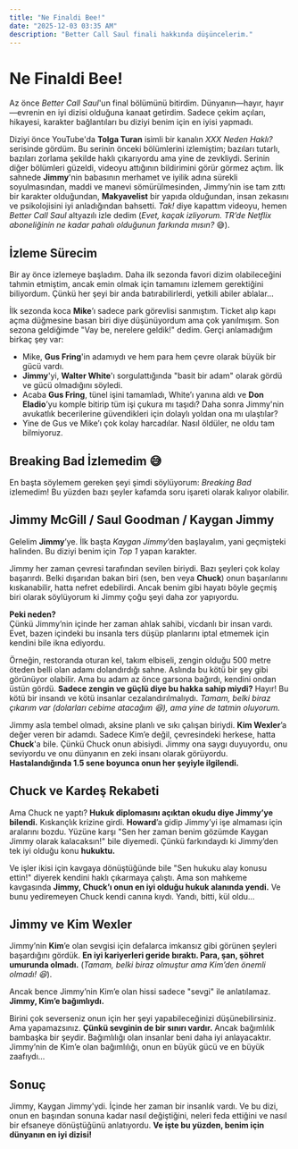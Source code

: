 ```yaml
---
title: "Ne Finaldi Bee!"
date: "2025-12-03 03:35 AM"
description: "Better Call Saul finali hakkında düşüncelerim."
---
```


# Ne Finaldi Bee!

Az önce *Better Call Saul*'un final bölümünü bitirdim. Dünyanın—hayır, hayır—evrenin en iyi dizisi olduğuna kanaat getirdim. Sadece çekim açıları, hikayesi, karakter bağlantıları bu diziyi benim için en iyisi yapmadı.

Diziyi önce YouTube'da **Tolga Turan** isimli bir kanalın *XXX Neden Haklı?* serisinde gördüm. Bu serinin önceki bölümlerini izlemiştim; bazıları tutarlı, bazıları zorlama şekilde haklı çıkarıyordu ama yine de zevkliydi. Serinin diğer bölümleri güzeldi, videoyu attığının bildirimini görür görmez açtım. İlk sahnede **Jimmy**'nin babasının merhamet ve iyilik adına sürekli soyulmasından, maddi ve manevi sömürülmesinden, Jimmy’nin ise tam zıttı bir karakter olduğundan, **Makyavelist** bir yapıda olduğundan, insan zekasını ve psikolojisini iyi anladığından bahsetti. *Tak!* diye kapattım videoyu, hemen *Better Call Saul* altyazılı izle dedim (*Evet, kaçak izliyorum. TR’de Netflix aboneliğinin ne kadar pahalı olduğunun farkında mısın?* 😅). 

## İzleme Sürecim

Bir ay önce izlemeye başladım. Daha ilk sezonda favori dizim olabileceğini tahmin etmiştim, ancak emin olmak için tamamını izlemem gerektiğini biliyordum. Çünkü her şeyi bir anda batırabilirlerdi, yetkili abiler ablalar… 

İlk sezonda koca **Mike**’ı sadece park görevlisi sanmıştım. Ticket alıp kapı açma düğmesine basan biri diye düşünüyordum ama çok yanılmışım. Son sezona geldiğimde "Vay be, nerelere geldik!" dedim. Gerçi anlamadığım birkaç şey var:

- Mike, **Gus Fring**'in adamıydı ve hem para hem çevre olarak büyük bir gücü vardı. 
- **Jimmy**'yi, **Walter White**'ı sorgulattığında "basit bir adam" olarak gördü ve gücü olmadığını söyledi.
- Acaba **Gus Fring**, tünel işini tamamladı, White’ı yanına aldı ve **Don Eladio**’yu komple bitirip tüm işi çukura mı taşıdı? Daha sonra Jimmy'nin avukatlık becerilerine güvendikleri için dolaylı yoldan ona mı ulaştılar?
- Yine de Gus ve Mike’ı çok kolay harcadılar. Nasıl öldüler, ne oldu tam bilmiyoruz.

## Breaking Bad İzlemedim 😅

En başta söylemem gereken şeyi şimdi söylüyorum: *Breaking Bad* izlemedim! Bu yüzden bazı şeyler kafamda soru işareti olarak kalıyor olabilir.

## Jimmy McGill / Saul Goodman / Kaygan Jimmy

Gelelim **Jimmy**’ye. İlk başta *Kaygan Jimmy*’den başlayalım, yani geçmişteki halinden. Bu diziyi benim için *Top 1* yapan karakter.

Jimmy her zaman çevresi tarafından sevilen biriydi. Bazı şeyleri çok kolay başarırdı. Belki dışarıdan bakan biri (sen, ben veya **Chuck**) onun başarılarını kıskanabilir, hatta nefret edebilirdi. Ancak benim gibi hayatı böyle geçmiş biri olarak söylüyorum ki Jimmy çoğu şeyi daha zor yapıyordu. 

**Peki neden?**  
Çünkü Jimmy’nin içinde her zaman ahlak sahibi, vicdanlı bir insan vardı. Evet, bazen içindeki bu insanla ters düşüp planlarını iptal etmemek için kendini bile ikna ediyordu. 

Örneğin, restoranda oturan kel, takım elbiseli, zengin olduğu 500 metre öteden belli olan adamı dolandırdığı sahne. Aslında bu kötü bir şey gibi görünüyor olabilir. Ama bu adam az önce garsona bağırdı, kendini ondan üstün gördü. **Sadece zengin ve güçlü diye bu hakka sahip miydi?** Hayır! Bu kötü bir insandı ve kötü insanlar cezalandırılmalıydı. *Tamam, belki biraz çıkarım var (dolarları cebime atacağım 😆), ama yine de tatmin oluyorum.*

Jimmy asla tembel olmadı, aksine planlı ve sıkı çalışan biriydi. **Kim Wexler**’a değer veren bir adamdı. Sadece Kim’e değil, çevresindeki herkese, hatta **Chuck**'a bile. Çünkü Chuck onun abisiydi. Jimmy ona saygı duyuyordu, onu seviyordu ve onu dünyanın en zeki insanı olarak görüyordu. **Hastalandığında 1.5 sene boyunca onun her şeyiyle ilgilendi.**

## Chuck ve Kardeş Rekabeti

Ama Chuck ne yaptı? **Hukuk diplomasını açıktan okudu diye Jimmy’ye bilendi.** Kıskançlık krizine girdi. **Howard**’a gidip Jimmy’yi işe almaması için aralarını bozdu. Yüzüne karşı "Sen her zaman benim gözümde Kaygan Jimmy olarak kalacaksın!" bile diyemedi. Çünkü farkındaydı ki Jimmy’den tek iyi olduğu konu **hukuktu.**

Ve işler ikisi için kavgaya dönüştüğünde bile "Sen hukuku alay konusu ettin!" diyerek kendini haklı çıkarmaya çalıştı. Ama son mahkeme kavgasında **Jimmy, Chuck’ı onun en iyi olduğu hukuk alanında yendi.** Ve bunu yediremeyen Chuck kendi canına kıydı. Yandı, bitti, kül oldu…

## Jimmy ve Kim Wexler

Jimmy’nin **Kim**’e olan sevgisi için defalarca imkansız gibi görünen şeyleri başardığını gördük. **En iyi kariyerleri geride bıraktı. Para, şan, şöhret umurunda olmadı.** (*Tamam, belki biraz olmuştur ama Kim’den önemli olmadı! 😆*).

Ancak bence Jimmy’nin Kim’e olan hissi sadece "sevgi" ile anlatılamaz. **Jimmy, Kim’e bağımlıydı.**  

Birini çok severseniz onun için her şeyi yapabileceğinizi düşünebilirsiniz. Ama yapamazsınız. **Çünkü sevginin de bir sınırı vardır.** Ancak bağımlılık bambaşka bir şeydir. Bağımlılığı olan insanlar beni daha iyi anlayacaktır. Jimmy’nin de Kim’e olan bağımlılığı, onun en büyük gücü ve en büyük zaafıydı…

## Sonuç

Jimmy, Kaygan Jimmy'ydi. İçinde her zaman bir insanlık vardı. Ve bu dizi, onun en başından sonuna kadar nasıl değiştiğini, neleri feda ettiğini ve nasıl bir efsaneye dönüştüğünü anlatıyordu. **Ve işte bu yüzden, benim için dünyanın en iyi dizisi!**


